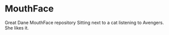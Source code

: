 # MouthFace
Great Dane MouthFace repository
Sitting next to a cat listening to Avengers. She likes it. 
